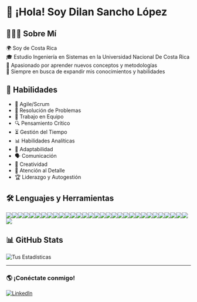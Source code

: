 # 👋 ¡Hola! Soy Dilan Sancho López

## 👨🏻‍💻 Sobre Mí  
🌍 Soy de Costa Rica  
🎓 Estudio Ingeniería en Sistemas en la Universidad Nacional De Costa Rica  
🔭 Apasionado por aprender nuevos conceptos y metodologías  
🌱 Siempre en busca de expandir mis conocimientos y habilidades  

## 💼 Habilidades  
- 🚀 Agile/Scrum  
- 🧠 Resolución de Problemas  
- 🤝 Trabajo en Equipo  
- 🔍 Pensamiento Crítico  
- ⏳ Gestión del Tiempo  
- 📊 Habilidades Analíticas  
- 🔄 Adaptabilidad  
- 🗣️ Comunicación  
- 🎨 Creatividad  
- 🎯 Atención al Detalle  
- 🏆 Liderazgo y Autogestión  

## 🛠️ Lenguajes y Herramientas  
<div style="display: flex; flex-wrap: wrap;">
  <img src="https://img.shields.io/badge/Java-007396?style=for-the-badge&logo=java&logoColor=white">
  <img src="https://img.shields.io/badge/C%2B%2B-00599C?style=for-the-badge&logo=c%2B%2B&logoColor=white">
  <img src="https://img.shields.io/badge/Python-3776AB?style=for-the-badge&logo=python&logoColor=white">
  <img src="https://img.shields.io/badge/JavaScript-F7DF1E?style=for-the-badge&logo=javascript&logoColor=black">
  <img src="https://img.shields.io/badge/TypeScript-007ACC?style=for-the-badge&logo=typescript&logoColor=white">
  <img src="https://img.shields.io/badge/HTML5-E34F26?style=for-the-badge&logo=html5&logoColor=white">
  <img src="https://img.shields.io/badge/CSS3-1572B6?style=for-the-badge&logo=css3&logoColor=white">
  <img src="https://img.shields.io/badge/XML-FF6600?style=for-the-badge&logo=xml&logoColor=white">
  <img src="https://img.shields.io/badge/MySQL-4479A1?style=for-the-badge&logo=mysql&logoColor=white">
  <img src="https://img.shields.io/badge/MongoDB-47A248?style=for-the-badge&logo=mongodb&logoColor=white">
  <img src="https://img.shields.io/badge/PostgreSQL-336791?style=for-the-badge&logo=postgresql&logoColor=white">
  <img src="https://img.shields.io/badge/React-61DAFB?style=for-the-badge&logo=react&logoColor=black">
  <img src="https://img.shields.io/badge/Next.js-000000?style=for-the-badge&logo=next.js&logoColor=white">
  <img src="https://img.shields.io/badge/Odoo-714B67?style=for-the-badge&logo=odoo&logoColor=white">
  <img src="https://img.shields.io/badge/Docker-2496ED?style=for-the-badge&logo=docker&logoColor=white">
  <img src="https://img.shields.io/badge/GitHub-181717?style=for-the-badge&logo=github&logoColor=white">
  <img src="https://img.shields.io/badge/Git-F05032?style=for-the-badge&logo=git&logoColor=white">
  <img src="https://img.shields.io/badge/Node.js-339933?style=for-the-badge&logo=nodedotjs&logoColor=white">
  <img src="https://img.shields.io/badge/NPM-CB3837?style=for-the-badge&logo=npm&logoColor=white">
  <!-- Nuevas tecnologías añadidas -->
  <img src="https://img.shields.io/badge/Bootstrap-7952B3?style=for-the-badge&logo=bootstrap&logoColor=white">
  <img src="https://img.shields.io/badge/Vue.js-4FC08D?style=for-the-badge&logo=vue.js&logoColor=white">
  <img src="https://img.shields.io/badge/Sass-CC6699?style=for-the-badge&logo=sass&logoColor=white">
  <img src="https://img.shields.io/badge/GraphQL-E10098?style=for-the-badge&logo=graphql&logoColor=white">
  <img src="https://img.shields.io/badge/Firebase-FFCA28?style=for-the-badge&logo=firebase&logoColor=white">
  <img src="https://img.shields.io/badge/AWS-232F3E?style=for-the-badge&logo=amazonaws&logoColor=white">
  <img src="https://img.shields.io/badge/Microsoft_Azure-0089D6?style=for-the-badge&logo=microsoftazure&logoColor=white">
  <img src="https://img.shields.io/badge/Postman-FF6C37?style=for-the-badge&logo=postman&logoColor=white">
  <img src="https://img.shields.io/badge/Flask-000000?style=for-the-badge&logo=flask&logoColor=white">
  <img src="https://img.shields.io/badge/Tailwind_CSS-06B6D4?style=for-the-badge&logo=tailwindcss&logoColor=white">
  <img src="https://img.shields.io/badge/Express.js-000000?style=for-the-badge&logo=express&logoColor=white">
  <img src="https://img.shields.io/badge/Visual_Studio_Code-0078D4?style=for-the-badge&logo=visualstudiocode&logoColor=white">
  <img src="https://img.shields.io/badge/IntelliJ_IDEA-000000?style=for-the-badge&logo=intellijidea&logoColor=white">
</div>


## 📊 GitHub Stats  
![Tus Estadísticas](https://github-readme-stats.vercel.app/api?username=dilanSA132&show_icons=true&theme=tokyonight)  

---
### 🌎 ¡Conéctate conmigo!  
[![LinkedIn](https://img.shields.io/badge/LinkedIn-blue?style=for-the-badge&logo=linkedin)](https://www.linkedin.com/in/dilan-vinicio-sancho-lopez-830ab6323/)  

